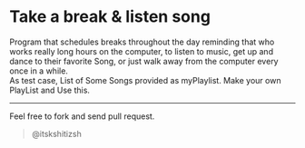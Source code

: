 # Take a break & listen song

Program that schedules breaks throughout the day reminding that who works really long hours on the computer, to listen to music, get up and dance to their favorite Song, or just walk away from the computer every once in a while. <br> As test case, List of Some Songs provided as myPlaylist. Make your own PlayList and Use this.
<hr>
Feel free to fork and send pull request.

> @itskshitizsh

